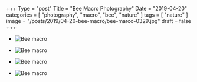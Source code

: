 +++
Type = "post"
Title = "Bee Macro Photography"
Date = "2019-04-20"
categories = [ "photography", "macro", "bee", "nature" ]
tags = [
    "nature"
]
image = "/posts/2019/04-20-bee-macro/bee-marco-0329.jpg"
draft = false
+++

* ![Bee macro](/posts/2019/04-20-bee-macro/bee-marco-0329.jpg)

<!--more-->

* ![Bee macro](/posts/2019/04-20-bee-macro/bee-marco-0325.jpg)

* ![Bee macro](/posts/2019/04-20-bee-macro/bee-marco-0328.jpg)

* ![Bee macro](/posts/2019/04-20-bee-macro/bee-marco-0331.jpg)
